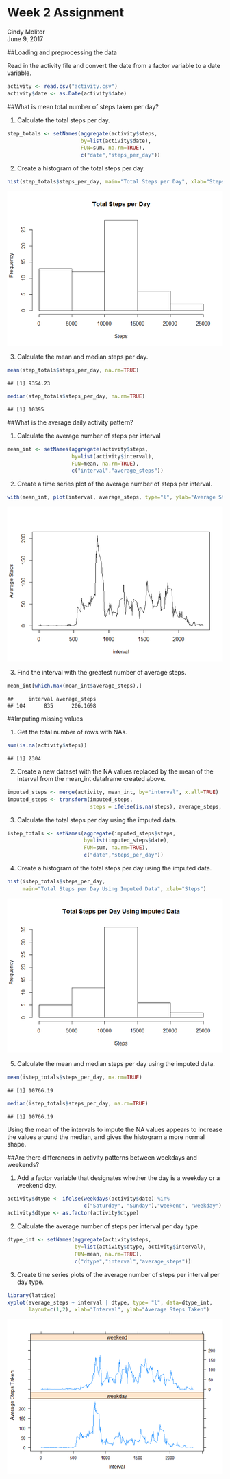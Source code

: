# Week 2 Assignment
Cindy Molitor  
June 9, 2017  



##Loading and preprocessing the data

Read in the activity file and convert the date from a factor variable to a date variable.


```r
activity <- read.csv("activity.csv")
activity$date <- as.Date(activity$date)
```

##What is mean total number of steps taken per day?

1. Calculate the total steps per day.


```r
step_totals <- setNames(aggregate(activity$steps,
                        by=list(activity$date), 
                        FUN=sum, na.rm=TRUE),
                        c("date","steps_per_day"))
```
  
2. Create a histogram of the total steps per day.


```r
hist(step_totals$steps_per_day, main="Total Steps per Day", xlab="Steps")
```

![](PA1_template_files/figure-html/hist_total_steps-1.png)<!-- -->
  
3. Calculate the mean and median steps per day.


```r
mean(step_totals$steps_per_day, na.rm=TRUE)
```

```
## [1] 9354.23
```

```r
median(step_totals$steps_per_day, na.rm=TRUE)
```

```
## [1] 10395
```

##What is the average daily activity pattern?

1. Calculate the average number of steps per interval


```r
mean_int <- setNames(aggregate(activity$steps,
                     by=list(activity$interval),
                     FUN=mean, na.rm=TRUE),
                     c("interval","average_steps"))
```

2. Create a time series plot of the average number of steps per interval.


```r
with(mean_int, plot(interval, average_steps, type="l", ylab="Average Steps"))
```

![](PA1_template_files/figure-html/plot_avg_steps-1.png)<!-- -->

3. Find the interval with the greatest number of average steps.


```r
mean_int[which.max(mean_int$average_steps),]
```

```
##     interval average_steps
## 104      835      206.1698
```

##Imputing missing values

1. Get the total number of rows with NAs.


```r
sum(is.na(activity$steps))
```

```
## [1] 2304
```

2. Create a new dataset with the NA values replaced by the mean of the
interval from the mean_int dataframe created above.


```r
imputed_steps <- merge(activity, mean_int, by="interval", x.all=TRUE)
imputed_steps <- transform(imputed_steps,
                           steps = ifelse(is.na(steps), average_steps,                                                 steps))
```

3. Calculate the total steps per day using the imputed data.


```r
istep_totals <- setNames(aggregate(imputed_steps$steps,
                         by=list(imputed_steps$date), 
                         FUN=sum, na.rm=TRUE),
                         c("date","steps_per_day"))
```

4. Create a histogram of the total steps per day using the imputed data.


```r
hist(istep_totals$steps_per_day,
     main="Total Steps per Day Using Imputed Data", xlab="Steps")
```

![](PA1_template_files/figure-html/imputed_hist-1.png)<!-- -->

5. Calculate the mean and median steps per day using the imputed data.


```r
mean(istep_totals$steps_per_day, na.rm=TRUE)
```

```
## [1] 10766.19
```

```r
median(istep_totals$steps_per_day, na.rm=TRUE)
```

```
## [1] 10766.19
```

Using the mean of the intervals to impute the NA values appears to increase the values around the median, and gives the histogram a more normal shape.

##Are there differences in activity patterns between weekdays and weekends?

1. Add a factor variable that designates whether the day is a weekday or a weekend day.


```r
activity$dtype <- ifelse(weekdays(activity$date) %in% 
                         c("Saturday", "Sunday"),"weekend", "weekday")
activity$dtype <- as.factor(activity$dtype)
```

2. Calculate the average number of steps per interval per day type.


```r
dtype_int <- setNames(aggregate(activity$steps,
                      by=list(activity$dtype, activity$interval),
                      FUN=mean, na.rm=TRUE),
                      c("dtype","interval","average_steps"))
```

3. Create time series plots of the average number of steps per interval per day type. 


```r
library(lattice)
xyplot(average_steps ~ interval | dtype, type= "l", data=dtype_int,
       layout=c(1,2), xlab="Interval", ylab="Average Steps Taken")
```

![](PA1_template_files/figure-html/dtype_plots-1.png)<!-- -->

